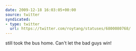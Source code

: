 ```yaml
---
date: 2009-12-18 16:03:05+00:00
source: twitter
syndicated:
- type: twitter
  url: https://twitter.com/roytang/statuses/6800080768/
---
```


still took the bus home. Can't let the bad guys win!